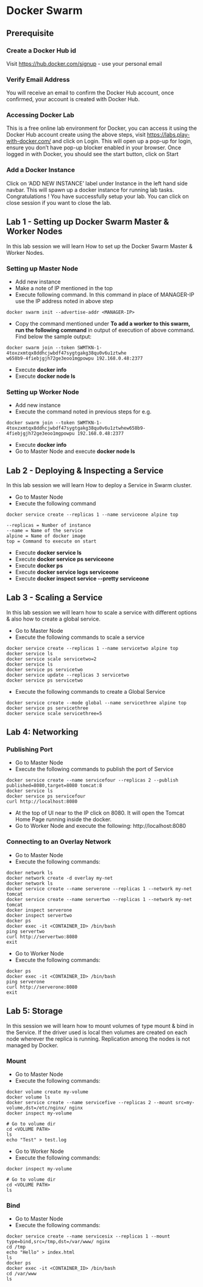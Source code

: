 # Docker Swarm

## Prerequisite

### Create a Docker Hub id
Visit https://hub.docker.com/signup - use your personal email

### Verify Email Address
You will receive an email to confirm the Docker Hub account, once confirmed, your account is created with Docker Hub.

### Accessing Docker Lab
This is a free online lab environment for Docker, you can access it using the Docker Hub account create using the above steps, visit https://labs.play-with-docker.com/ and click on Login. This will open up a pop-up for login, ensure you don’t have pop-up blocker enabled in your browser. Once logged in with Docker, you should see the start button, click on Start

### Add a Docker Instance
Click on ‘ADD NEW INSTANCE’ label under Instance in the left hand side navbar. This will spawn up a docker instance for running lab tasks. Congratulations ! You have successfully setup your lab. You can click on close session if you want to close the lab.

## Lab 1 - Setting up Docker Swarm Master & Worker Nodes

In this lab session we will learn How to set up the Docker Swarm Master & Worker Nodes.

### Setting up Master Node

- Add new instance
- Make a note of IP mentioned in the top
- Execute following command. In this command in place of MANAGER-IP use the IP address noted in above step
```
docker swarm init --advertise-addr <MANAGER-IP>
```
- Copy the command mentioned under **To add a worker to this swarm, run the following command** in output of execution of above command. Find below the sample output:
```
docker swarm join --token SWMTKN-1-4toxzxmtqx8ddhcjwbdf47sygtgakg38qu0v6u1ztwhe
w658b9-4fiebjgjh72ge3eoo1mgpowpu 192.168.0.48:2377
```
- Execute **docker info**
- Execute **docker node ls**

### Setting up Worker Node

- Add new instance
- Execute the command noted in previous steps for e.g. 
```
docker swarm join --token SWMTKN-1-4toxzxmtqx8ddhcjwbdf47sygtgakg38qu0v6u1ztwhew658b9-4fiebjgjh72ge3eoo1mgpowpu 192.168.0.48:2377
```
- Execute **docker info**
- Go to Master Node and execute **docker node ls**

## Lab 2 - Deploying & Inspecting a Service 

In this lab session we will learn How to deploy a Service in Swarm cluster.

- Go to Master Node
- Execute the following command
```
docker service create --replicas 1 --name serviceone alpine top

--replicas = Number of instance
--name = Name of the service
alpine = Name of docker image
top = Command to execute on start
```
- Execute **docker service ls**
- Execute **docker service ps serviceone**
- Execute **docker ps**
- Execute **docker service logs serviceone**
- Execute **docker inspect service --pretty serviceone**

## Lab 3 - Scaling a Service

In this lab session we will learn how to scale a service with different options & also how to create a global service.

- Go to Master Node
- Execute the following commands to scale a service
```
docker service create --replicas 1 --name servicetwo alpine top
docker service ls
docker service scale servicetwo=2
docker service ls
docker service ps servicetwo
docker service update --replicas 3 servicetwo
docker service ps servicetwo
```
- Execute the following commands to create a Global Service
```
docker service create --mode global --name servicethree alpine top
docker service ps servicethree
docker service scale servicethree=5
```
  
## Lab 4: Networking

### Publishing Port

- Go to Master Node
- Execute the following commands to publish the port of Service
```
docker service create --name servicefour --replicas 2 --publish published=8080,target=8080 tomcat:8
docker service ls
docker service ps servicefour
curl http://localhost:8080
```
- At the top of UI near to the IP click on 8080. It will open the Tomcat Home Page running inside the docker.
- Go to Worker Node and execute the following: http://localhost:8080 

### Connecting to an Overlay Network

- Go to Master Node
- Execute the following commands:
```
docker network ls
docker network create -d overlay my-net
docker network ls
docker service create --name serverone --replicas 1 --network my-net tomcat
docker service create --name servertwo --replicas 1 --network my-net tomcat
docker inspect serverone
docker inspect servertwo
docker ps 
docker exec -it <CONTAINER_ID> /bin/bash
ping servertwo
curl http://servertwo:8080
exit
```
- Go to Worker Node
- Execute the following commands:
```
docker ps 
docker exec -it <CONTAINER_ID> /bin/bash
ping serverone
curl http://serverone:8080
exit
```
## Lab 5: Storage

In this session we will learn how to mount volumes of type mount & bind in the Service. If the driver used is local then volumes are created on each node wherever the replica is running. Replication among the nodes is not managed by Docker.

### Mount

- Go to Master Node
- Execute the following commands:
```
docker volume create my-volume
docker volume ls
docker service create --name servicefive --replicas 2 --mount src=my-volume,dst=/etc/nginx/ nginx
docker inspect my-volume

# Go to volume dir
cd <VOLUME PATH>
ls
echo "Test" > test.log
```
- Go to Worker Node
- Execute the following commands:
```
docker inspect my-volume

# Go to volume dir
cd <VOLUME PATH>
ls
```
### Bind

- Go to Master Node
- Execute the following commands:
```
docker service create --name servicesix --replicas 1 --mount type=bind,src=/tmp,dst=/var/www/ nginx
cd /tmp
echo "Hello" > index.html
ls
docker ps
docker exec -it <CONTAINER_ID> /bin/bash
cd /var/www
ls
```

  